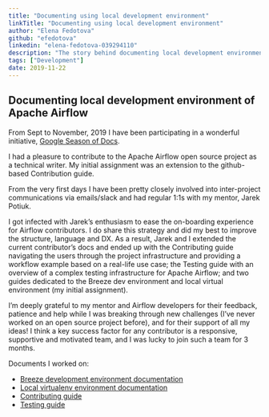 ```yaml
---
title: "Documenting using local development environment"
linkTitle: "Documenting using local development environment"
author: "Elena Fedotova"
github: "efedotova"
linkedin: "elena-fedotova-039294110"
description: "The story behind documenting local development environment of Apache Airflow"
tags: ["Development"]
date: 2019-11-22
---
```


## Documenting local development environment of Apache Airflow

From Sept to November, 2019 I have been participating in a wonderful initiative, [Google Season of Docs](https://developers.google.com/season-of-docs).

I had a pleasure to contribute to the Apache Airflow open source project as a technical writer.
My initial assignment was an extension to the github-based Contribution guide.

From the very first days I have been pretty closely involved into inter-project communications
via emails/slack and had regular 1:1s with my mentor, Jarek Potiuk.

I got infected with Jarek’s enthusiasm to ease the on-boarding experience for
Airflow contributors. I do share this strategy and did my best to improve the structure,
language and DX. As a result, Jarek and I extended the current contributor’s docs and
ended up with the Contributing guide navigating the users through the project
infrastructure and providing a workflow example based on a real-life use case;
the Testing guide with an overview of a complex testing infrastructure for Apache Airflow;
and two guides dedicated to the Breeze dev environment and local virtual environment
(my initial assignment).

I’m deeply grateful to my mentor and Airflow developers for their feedback,
patience and help while I was breaking through new challenges
(I’ve never worked on an open source project before),
and for their support of all my ideas! I think a key success factor for any contributor
is a responsive, supportive and motivated team, and I was lucky to join such
a team for 3 months.

Documents I worked on:

* [Breeze development environment documentation](https://github.com/apache/airflow/blob/master/BREEZE.rst)
* [Local virtualenv environment documentation](https://github.com/apache/airflow/blob/master/LOCAL_VIRTUALENV.rst)
* [Contributing guide](https://github.com/apache/airflow/blob/master/CONTRIBUTING.rst)
* [Testing guide](https://github.com/apache/airflow/blob/master/TESTING.rst)
